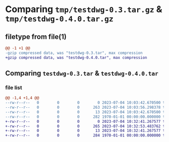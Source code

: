 # Comparing `tmp/testdwg-0.3.tar.gz` & `tmp/testdwg-0.4.0.tar.gz`

## filetype from file(1)

```diff
@@ -1 +1 @@
-gzip compressed data, was "testdwg-0.3.tar", max compression
+gzip compressed data, was "testdwg-0.4.0.tar", max compression
```

## Comparing `testdwg-0.3.tar` & `testdwg-0.4.0.tar`

### file list

```diff
@@ -1,4 +1,4 @@
--rw-r--r--   0        0        0        0 2023-07-04 10:03:42.670500 testdwg-0.3/README.md
--rw-r--r--   0        0        0      263 2023-07-04 10:03:56.298378 testdwg-0.3/pyproject.toml
--rw-r--r--   0        0        0       13 2023-07-04 10:03:42.670500 testdwg-0.3/testdwg/__init__.py
--rw-r--r--   0        0        0      282 1970-01-01 00:00:00.000000 testdwg-0.3/PKG-INFO
+-rw-r--r--   0        0        0        0 2023-07-04 10:32:41.267577 testdwg-0.4.0/README.md
+-rw-r--r--   0        0        0      265 2023-07-04 10:32:53.483762 testdwg-0.4.0/pyproject.toml
+-rw-r--r--   0        0        0       13 2023-07-04 10:32:41.267577 testdwg-0.4.0/testdwg/__init__.py
+-rw-r--r--   0        0        0      284 1970-01-01 00:00:00.000000 testdwg-0.4.0/PKG-INFO
```


